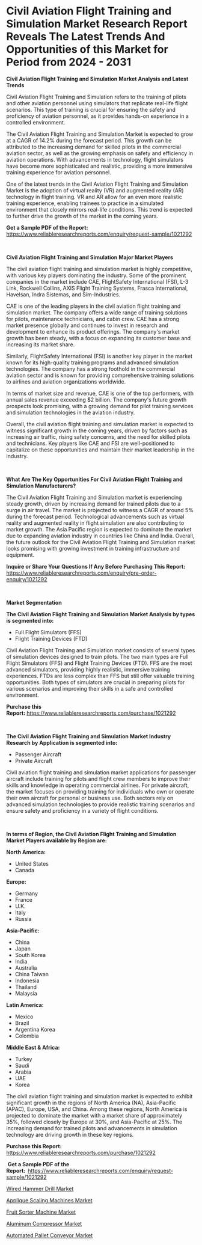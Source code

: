 <p><h1>Civil Aviation Flight Training and Simulation Market Research Report Reveals The Latest Trends And Opportunities of this Market for Period from 2024 - 2031</h1></p><p><strong>Civil Aviation Flight Training and Simulation Market Analysis and Latest Trends</strong></p>
<p><p>Civil Aviation Flight Training and Simulation refers to the training of pilots and other aviation personnel using simulators that replicate real-life flight scenarios. This type of training is crucial for ensuring the safety and proficiency of aviation personnel, as it provides hands-on experience in a controlled environment.</p><p>The Civil Aviation Flight Training and Simulation Market is expected to grow at a CAGR of 14.2% during the forecast period. This growth can be attributed to the increasing demand for skilled pilots in the commercial aviation sector, as well as the growing emphasis on safety and efficiency in aviation operations. With advancements in technology, flight simulators have become more sophisticated and realistic, providing a more immersive training experience for aviation personnel.</p><p>One of the latest trends in the Civil Aviation Flight Training and Simulation Market is the adoption of virtual reality (VR) and augmented reality (AR) technology in flight training. VR and AR allow for an even more realistic training experience, enabling trainees to practice in a simulated environment that closely mirrors real-life conditions. This trend is expected to further drive the growth of the market in the coming years.</p></p>
<p><strong>Get a Sample PDF of the Report:&nbsp;</strong> <a href="https://www.reliableresearchreports.com/enquiry/request-sample/1021292">https://www.reliableresearchreports.com/enquiry/request-sample/1021292</a></p>
<p>&nbsp;</p>
<p><strong>Civil Aviation Flight Training and Simulation Major Market Players</strong></p>
<p><p>The civil aviation flight training and simulation market is highly competitive, with various key players dominating the industry. Some of the prominent companies in the market include CAE, FlightSafety International (FSI), L-3 Link, Rockwell Collins, AXIS Flight Training Systems, Frasca International, Havelsan, Indra Sistemas, and Sim-Industries.</p><p>CAE is one of the leading players in the civil aviation flight training and simulation market. The company offers a wide range of training solutions for pilots, maintenance technicians, and cabin crew. CAE has a strong market presence globally and continues to invest in research and development to enhance its product offerings. The company's market growth has been steady, with a focus on expanding its customer base and increasing its market share.</p><p>Similarly, FlightSafety International (FSI) is another key player in the market known for its high-quality training programs and advanced simulation technologies. The company has a strong foothold in the commercial aviation sector and is known for providing comprehensive training solutions to airlines and aviation organizations worldwide.</p><p>In terms of market size and revenue, CAE is one of the top performers, with annual sales revenue exceeding $2 billion. The company's future growth prospects look promising, with a growing demand for pilot training services and simulation technologies in the aviation industry.</p><p>Overall, the civil aviation flight training and simulation market is expected to witness significant growth in the coming years, driven by factors such as increasing air traffic, rising safety concerns, and the need for skilled pilots and technicians. Key players like CAE and FSI are well-positioned to capitalize on these opportunities and maintain their market leadership in the industry.</p></p>
<p>&nbsp;</p>
<p><strong>What Are The Key Opportunities For Civil Aviation Flight Training and Simulation Manufacturers?</strong></p>
<p><p>The Civil Aviation Flight Training and Simulation market is experiencing steady growth, driven by increasing demand for trained pilots due to a surge in air travel. The market is projected to witness a CAGR of around 5% during the forecast period. Technological advancements such as virtual reality and augmented reality in flight simulation are also contributing to market growth. The Asia Pacific region is expected to dominate the market due to expanding aviation industry in countries like China and India. Overall, the future outlook for the Civil Aviation Flight Training and Simulation market looks promising with growing investment in training infrastructure and equipment.</p></p>
<p><strong>Inquire or Share Your Questions If Any Before Purchasing This Report:</strong> <a href="https://www.reliableresearchreports.com/enquiry/pre-order-enquiry/1021292">https://www.reliableresearchreports.com/enquiry/pre-order-enquiry/1021292</a></p>
<p>&nbsp;</p>
<p><strong>Market Segmentation</strong></p>
<p><strong>The Civil Aviation Flight Training and Simulation Market Analysis by types is segmented into:</strong></p>
<p><ul><li>Full Flight Simulators (FFS)</li><li>Flight Training Devices (FTD)</li></ul></p>
<p><p>Civil Aviation Flight Training and Simulation market consists of several types of simulation devices designed to train pilots. The two main types are Full Flight Simulators (FFS) and Flight Training Devices (FTD). FFS are the most advanced simulators, providing highly realistic, immersive training experiences. FTDs are less complex than FFS but still offer valuable training opportunities. Both types of simulators are crucial in preparing pilots for various scenarios and improving their skills in a safe and controlled environment.</p></p>
<p><strong>Purchase this Report:&nbsp;</strong><a href="https://www.reliableresearchreports.com/purchase/1021292">https://www.reliableresearchreports.com/purchase/1021292</a></p>
<p>&nbsp;</p>
<p><strong>The Civil Aviation Flight Training and Simulation Market Industry Research by Application is segmented into:</strong></p>
<p><ul><li>Passenger Aircraft</li><li>Private Aircraft</li></ul></p>
<p><p>Civil aviation flight training and simulation market applications for passenger aircraft include training for pilots and flight crew members to improve their skills and knowledge in operating commercial airlines. For private aircraft, the market focuses on providing training for individuals who own or operate their own aircraft for personal or business use. Both sectors rely on advanced simulation technologies to provide realistic training scenarios and ensure safety and proficiency in a variety of flight conditions.</p></p>
<p>&nbsp;</p>
<p><strong>In terms of Region, the Civil Aviation Flight Training and Simulation Market Players available by Region are:</strong></p>
<p>
    <p> <strong> North America: </strong>
        <ul>
            <li>United States</li>
            <li>Canada</li>
        </ul>
        </p> 
    <p> <strong> Europe: </strong>
        <ul>
            <li>Germany</li>
            <li>France</li>
            <li>U.K.</li>
            <li>Italy</li>
            <li>Russia</li>
        </ul>
        </p> 
    <p> <strong> Asia-Pacific: </strong>
        <ul>
            <li>China</li>
            <li>Japan</li>
            <li>South Korea</li>
            <li>India</li>
            <li>Australia</li>
            <li>China Taiwan</li>
            <li>Indonesia</li>
            <li>Thailand</li>
            <li>Malaysia</li>
        </ul>
        </p> 
    <p> <strong> Latin America: </strong>
        <ul>
            <li>Mexico</li>
            <li>Brazil</li>
            <li>Argentina Korea</li>
            <li>Colombia</li>
        </ul>
        </p> 
    <p> <strong> Middle East & Africa: </strong>
        <ul>
            <li>Turkey</li>
            <li>Saudi</li>
            <li>Arabia</li>
            <li>UAE</li>
            <li>Korea</li>
        </ul>
    </p>
    </p>
<p><p>The civil aviation flight training and simulation market is expected to exhibit significant growth in the regions of North America (NA), Asia-Pacific (APAC), Europe, USA, and China. Among these regions, North America is projected to dominate the market with a market share of approximately 35%, followed closely by Europe at 30%, and Asia-Pacific at 25%. The increasing demand for trained pilots and advancements in simulation technology are driving growth in these key regions.</p></p>
<p><strong>Purchase this Report: </strong><a href="https://www.reliableresearchreports.com/purchase/1021292">https://www.reliableresearchreports.com/purchase/1021292</a></p>
<p>&nbsp;<strong>Get a Sample PDF of the Report:&nbsp;&nbsp;</strong><a href="https://www.reliableresearchreports.com/enquiry/request-sample/1021292">https://www.reliableresearchreports.com/enquiry/request-sample/1021292</a></p>
<p><strong></strong></p>
<p><p><a href="https://medium.com/@ericahahn435/wired-hammer-drill-market-analysis-and-sze-forecasted-for-period-from-2024-to-2031-d242292a5b1c">Wired Hammer Drill Market</a></p><p><a href="https://medium.com/@ericahahn435/applique-scaling-machines-market-size-market-outlook-and-market-forecast-2024-to-2031-6d02320776ec">Applique Scaling Machines Market</a></p><p><a href="https://medium.com/@ericahahn435/fruit-sorter-machine-market-size-reveals-the-best-marketing-channels-in-global-industry-e230bf7faaae">Fruit Sorter Machine Market</a></p><p><a href="https://medium.com/@ericahahn435/decoding-aluminum-compressor-market-metrics-market-share-trends-and-growth-patterns-61b70decd04e">Aluminum Compressor Market</a></p><p><a href="https://medium.com/@ericahahn435/automated-pallet-conveyor-market-trends-and-market-analysis-forecasted-for-period-2024-2031-6e48f87fafb1">Automated Pallet Conveyor Market</a></p></p>